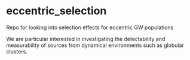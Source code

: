 # eccentric_selection
Repo for looking into selection effects for eccentric GW populations

We are particular interested in investigating the detectability and measurability of sources from dynamical environments such as globular clusters. 
